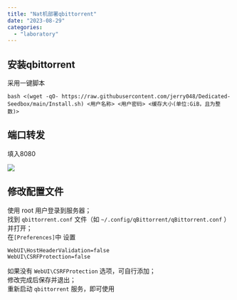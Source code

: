 ```yaml
---
title: "Nat机部署qbittorrent"
date: "2023-08-29"
categories: 
  - "laboratory"
---
```


## 安装qbittorrent

采用一键脚本

```
bash <(wget -qO- https://raw.githubusercontent.com/jerry048/Dedicated-Seedbox/main/Install.sh) <用户名称> <用户密码> <缓存大小(单位:GiB，且为整数)>
```

## 端口转发

填入8080

![](https://catcat.blog/wp-content/uploads/2023/08/image-8.png)

## 修改配置文件

使用 root 用户登录到服务器；  
找到 `qbittorrent.conf` 文件（如 `~/.config/qBittorrent/qBittorrent.conf` ）并打开；  
在`[Preferences]`中 设置

```
WebUI\HostHeaderValidation=false
WebUI\CSRFProtection=false
```

如果没有 `WebUI\CSRFProtection` 选项，可自行添加；  
修改完成后保存并退出；  
重新启动 `qbittorrent` 服务，即可使用
